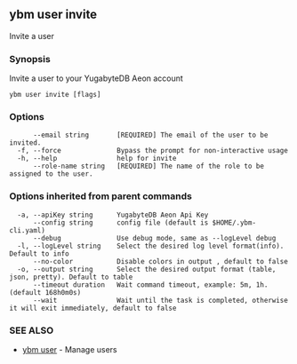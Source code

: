 ## ybm user invite

Invite a user

### Synopsis

Invite a user to your YugabyteDB Aeon account

```
ybm user invite [flags]
```

### Options

```
      --email string       [REQUIRED] The email of the user to be invited.
  -f, --force              Bypass the prompt for non-interactive usage
  -h, --help               help for invite
      --role-name string   [REQUIRED] The name of the role to be assigned to the user.
```

### Options inherited from parent commands

```
  -a, --apiKey string      YugabyteDB Aeon Api Key
      --config string      config file (default is $HOME/.ybm-cli.yaml)
      --debug              Use debug mode, same as --logLevel debug
  -l, --logLevel string    Select the desired log level format(info). Default to info
      --no-color           Disable colors in output , default to false
  -o, --output string      Select the desired output format (table, json, pretty). Default to table
      --timeout duration   Wait command timeout, example: 5m, 1h. (default 168h0m0s)
      --wait               Wait until the task is completed, otherwise it will exit immediately, default to false
```

### SEE ALSO

* [ybm user](ybm_user.md)	 - Manage users

